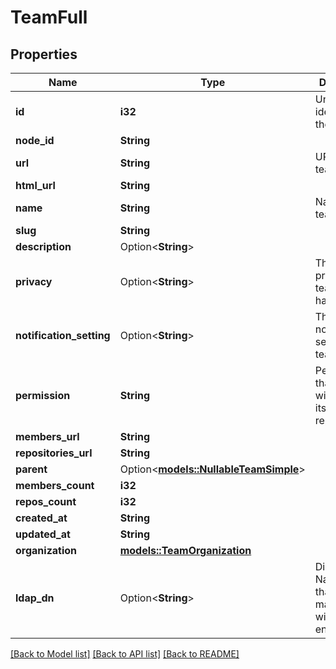 # TeamFull

## Properties

Name | Type | Description | Notes
------------ | ------------- | ------------- | -------------
**id** | **i32** | Unique identifier of the team | 
**node_id** | **String** |  | 
**url** | **String** | URL for the team | 
**html_url** | **String** |  | 
**name** | **String** | Name of the team | 
**slug** | **String** |  | 
**description** | Option<**String**> |  | 
**privacy** | Option<**String**> | The level of privacy this team should have | [optional]
**notification_setting** | Option<**String**> | The notification setting the team has set | [optional]
**permission** | **String** | Permission that the team will have for its repositories | 
**members_url** | **String** |  | 
**repositories_url** | **String** |  | 
**parent** | Option<[**models::NullableTeamSimple**](nullable-team-simple.md)> |  | [optional]
**members_count** | **i32** |  | 
**repos_count** | **i32** |  | 
**created_at** | **String** |  | 
**updated_at** | **String** |  | 
**organization** | [**models::TeamOrganization**](team-organization.md) |  | 
**ldap_dn** | Option<**String**> | Distinguished Name (DN) that team maps to within LDAP environment | [optional]

[[Back to Model list]](../README.md#documentation-for-models) [[Back to API list]](../README.md#documentation-for-api-endpoints) [[Back to README]](../README.md)


